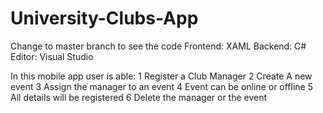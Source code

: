 # University-Clubs-App
Change to master branch to see the code
Frontend: XAML
Backend: C#
Editor: Visual Studio

In this mobile app user is able:
1 Register a Club Manager
2 Create A new event
3 Assign the manager to an event
4 Event can be online or offline
5 All details will be registered
6 Delete the manager or the event
